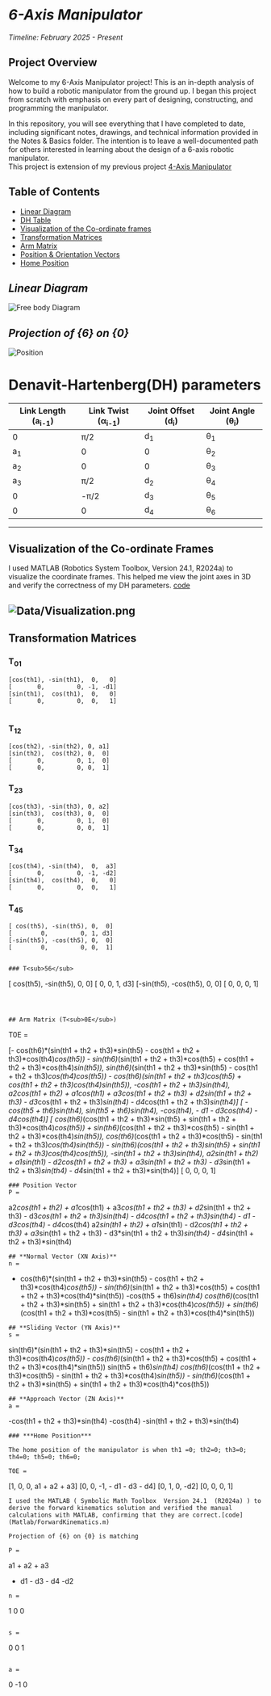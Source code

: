 # *6-Axis Manipulator*

*Timeline: February 2025 - Present*
## **Project Overview**

Welcome to my 6-Axis Manipulator project! This is an in-depth analysis of how to build a robotic manipulator from the ground up. I began this project from scratch with emphasis on every part of designing, constructing, and programming the manipulator.  

In this repository, you will see everything that I have completed to date, including significant notes, drawings, and technical information provided in the Notes & Basics folder. The intention is to leave a well-documented path for others interested in learning about the design of a 6-axis robotic manipulator.  
This project is extension of my previous project [4-Axis Manipulator](https://github.com/bhaarath22/4AxisManipulator.git)
## **Table of Contents**
- [Linear Diagram](#linear-diagram)
- [DH Table](#Denavit-HartenbergDH-parameters)
-  [Visualization of the Co-ordinate frames](#Visualization-of-the-Co-ordinate-Frames)
- [Transformation Matrices](#transformation-matrices)
- [Arm Matrix](#arm-matrix-t0e)
- [Position & Orientation Vectors](#Position-Vector)
- [Home Position](#Home-Position)

## *Linear Diagram*


![Free body Diagram](Data/LinearDiagram.jpeg)
  ## *Projection of {6} on {0}*
![Position](Data/ProjectionBE.jpeg)


# **Denavit-Hartenberg**(DH) parameters

| Link Length (a<sub>i-1</sub>) | Link Twist (α<sub>i-1</sub>) | Joint Offset (d<sub>i</sub>) | Joint Angle (θ<sub>i</sub>) |
|--------------------|-------------------|-------------------|-----------------|
| 0                |  π/2                 | d<sub>1</sub>     | θ<sub>1</sub> |
| a<sub>1</sub>    |0       | 0                 | θ<sub>2</sub> |
| a<sub>2</sub>    | 0                 | 0                 | θ<sub>3</sub> |
| a<sub>3</sub>    | π/2                | d<sub>2</sub>                 | θ<sub>4</sub> |
| 0    | -π/2            | d<sub>3</sub>     | θ<sub>5</sub> |
| 0                | 0            | d<sub>4</sub>     | θ<sub>6</sub> |

------
## **Visualization of the Co-ordinate Frames**
I used MATLAB (Robotics System Toolbox, Version 24.1, R2024a) to visualize the coordinate frames. This helped me view the joint axes in 3D and verify the correctness of my DH parameters. [code](Matlab/Visualisation-Co-ordinate-Frame.m)

![Data/Visualization.png](Data/Visualization.png)
----
## Transformation Matrices

### T<sub>01</sub>
```
[cos(th1), -sin(th1),  0,   0]
[       0,         0, -1, -d1]
[sin(th1),  cos(th1),  0,   0]
[       0,         0,  0,   1]
 
```

### T<sub>12</sub>
```
[cos(th2), -sin(th2), 0, a1]
[sin(th2),  cos(th2), 0,  0]
[       0,         0, 1,  0]
[       0,         0, 0,  1]

```

### T<sub>23</sub>
```
[cos(th3), -sin(th3), 0, a2]
[sin(th3),  cos(th3), 0,  0]
[       0,         0, 1,  0]
[       0,         0, 0,  1]

```

### T<sub>34</sub>
```
[cos(th4), -sin(th4),  0,  a3]
[       0,         0, -1, -d2]
[sin(th4),  cos(th4),  0,   0]
[       0,         0,  0,   1]

```

### T<sub>45</sub>
```
[ cos(th5), -sin(th5), 0,  0]
[        0,         0, 1, d3]
[-sin(th5), -cos(th5), 0,  0]
[        0,         0, 0,  1]


### T<sub>56</sub>
```
[ cos(th5), -sin(th5), 0,  0]
[        0,         0, 1, d3]
[-sin(th5), -cos(th5), 0,  0]
[        0,         0, 0,  1]

```



## Arm Matrix (T<sub>0E</sub>)
```
T0E =
 
[- cos(th6)*(sin(th1 + th2 + th3)*sin(th5) - cos(th1 + th2 + th3)*cos(th4)*cos(th5)) - sin(th6)*(sin(th1 + th2 + th3)*cos(th5) + cos(th1 + th2 + th3)*cos(th4)*sin(th5)), sin(th6)*(sin(th1 + th2 + th3)*sin(th5) - cos(th1 + th2 + th3)*cos(th4)*cos(th5)) - cos(th6)*(sin(th1 + th2 + th3)*cos(th5) + cos(th1 + th2 + th3)*cos(th4)*sin(th5)), -cos(th1 + th2 + th3)*sin(th4), a2*cos(th1 + th2) + a1*cos(th1) + a3*cos(th1 + th2 + th3) + d2*sin(th1 + th2 + th3) - d3*cos(th1 + th2 + th3)*sin(th4) - d4*cos(th1 + th2 + th3)*sin(th4)]
[                                                                                                                                               -cos(th5 + th6)*sin(th4),                                                                                                                                               sin(th5 + th6)*sin(th4),                      -cos(th4),                                                                                                                          - d1 - d3*cos(th4) - d4*cos(th4)]
[  cos(th6)*(cos(th1 + th2 + th3)*sin(th5) + sin(th1 + th2 + th3)*cos(th4)*cos(th5)) + sin(th6)*(cos(th1 + th2 + th3)*cos(th5) - sin(th1 + th2 + th3)*cos(th4)*sin(th5)), cos(th6)*(cos(th1 + th2 + th3)*cos(th5) - sin(th1 + th2 + th3)*cos(th4)*sin(th5)) - sin(th6)*(cos(th1 + th2 + th3)*sin(th5) + sin(th1 + th2 + th3)*cos(th4)*cos(th5)), -sin(th1 + th2 + th3)*sin(th4), a2*sin(th1 + th2) + a1*sin(th1) - d2*cos(th1 + th2 + th3) + a3*sin(th1 + th2 + th3) - d3*sin(th1 + th2 + th3)*sin(th4) - d4*sin(th1 + th2 + th3)*sin(th4)]
[                                                                                                                                                                      0,                                                                                                                                                                     0,                              0,                                                                                                                                                         1]
 
 
```
### Position Vector
P =
 ```
 
a2*cos(th1 + th2) + a1*cos(th1) + a3*cos(th1 + th2 + th3) + d2*sin(th1 + th2 + th3) - d3*cos(th1 + th2 + th3)*sin(th4) - d4*cos(th1 + th2 + th3)*sin(th4)
                                                                                                                         - d1 - d3*cos(th4) - d4*cos(th4)
a2*sin(th1 + th2) + a1*sin(th1) - d2*cos(th1 + th2 + th3) + a3*sin(th1 + th2 + th3) - d3*sin(th1 + th2 + th3)*sin(th4) - d4*sin(th1 + th2 + th3)*sin(th4)
 
 

```
## **Normal Vector (XN Axis)**
n =
``` 
- cos(th6)*(sin(th1 + th2 + th3)*sin(th5) - cos(th1 + th2 + th3)*cos(th4)*cos(th5)) - sin(th6)*(sin(th1 + th2 + th3)*cos(th5) + cos(th1 + th2 + th3)*cos(th4)*sin(th5))
                                                                                                                                               -cos(th5 + th6)*sin(th4)
  cos(th6)*(cos(th1 + th2 + th3)*sin(th5) + sin(th1 + th2 + th3)*cos(th4)*cos(th5)) + sin(th6)*(cos(th1 + th2 + th3)*cos(th5) - sin(th1 + th2 + th3)*cos(th4)*sin(th5))
 

 
 ```
## **Sliding Vector (YN Axis)**
s =
 ```
sin(th6)*(sin(th1 + th2 + th3)*sin(th5) - cos(th1 + th2 + th3)*cos(th4)*cos(th5)) - cos(th6)*(sin(th1 + th2 + th3)*cos(th5) + cos(th1 + th2 + th3)*cos(th4)*sin(th5))
                                                                                                                                              sin(th5 + th6)*sin(th4)
cos(th6)*(cos(th1 + th2 + th3)*cos(th5) - sin(th1 + th2 + th3)*cos(th4)*sin(th5)) - sin(th6)*(cos(th1 + th2 + th3)*sin(th5) + sin(th1 + th2 + th3)*cos(th4)*cos(th5))
 

```
## **Approach Vector (ZN Axis)**
a =
 ```
-cos(th1 + th2 + th3)*sin(th4)
                     -cos(th4)
-sin(th1 + th2 + th3)*sin(th4)



```
### ***Home Position***

The home position of the manipulator is when th1 =0; th2=0; th3=0; th4=0; th5=0; th6=0;

T0E =
```
[1, 0,  0,   a1 + a2 + a3]
[0, 0, -1, - d1 - d3 - d4]
[0, 1,  0,            -d2]
[0, 0,  0,              1]

```
I used the MATLAB ( Symbolic Math Toolbox  Version 24.1  (R2024a) ) to derive the forward kinematics solution and verified the manual calculations with MATLAB, confirming that they are correct.[code](Matlab/ForwardKinematics.m)

Projection of {6} on {0} is matching

P =
 ```
a1 + a2 + a3
- d1 - d3 - d4
           -d2

```
n =
 ```
 1
0
0
 ```
 
s =
``` 
0
0
1
 ```
 
a =
``` 
0
-1
0
```
 

